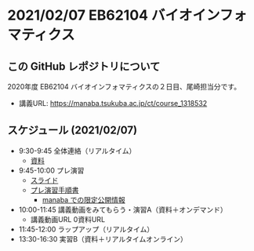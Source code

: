 # 2021/02/07 EB62104 バイオインフォマティクス

## この GitHub レポジトリについて


2020年度 EB62104 バイオインフォマティクスの２日目、尾崎担当分です。

- 講義URL: https://manaba.tsukuba.ac.jp/ct/course_1318532

## スケジュール (2021/02/07)

- 9:30-9:45  全体連絡（リアルタイム）
  - [資料]()
- 9:45-10:00 プレ演習
  - [スライド](プレ演習/20210207_2_プレ演習.pdf)
  - [プレ演習手順書](プレ演習)
    - [manaba での限定公開情報](https://manaba.tsukuba.ac.jp/ct/page_1855096c1318532)
- 10:00-11:45  講義動画をみてもらう・演習A（資料＋オンデマンド）
  - 講義動画URL
    0資料URL
- 11:45-12:00  ラップアップ（リアルタイム）
- 13:30-16:30  実習B（資料＋リアルタイムオンライン）
